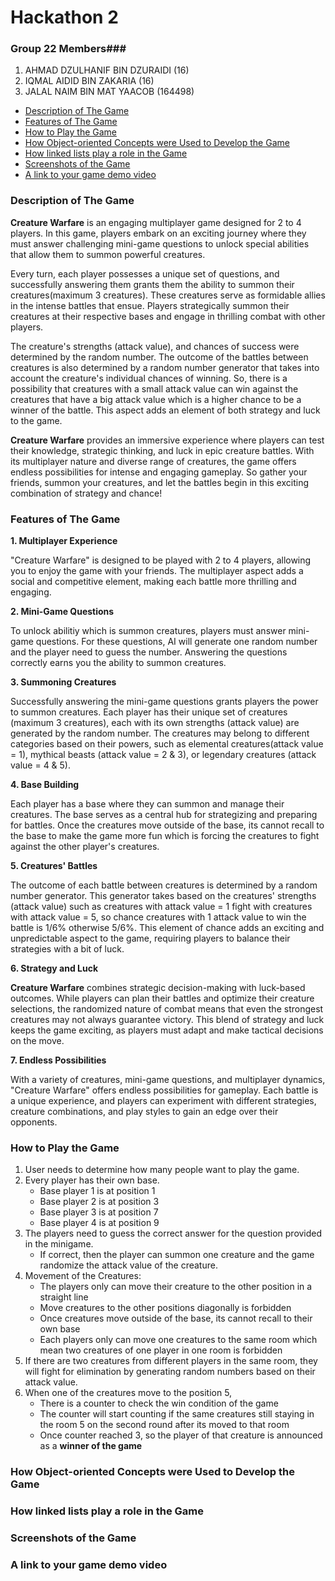 # Hackathon 2 #

### Group 22 Members###

1. AHMAD DZULHANIF BIN DZURAIDI  (16)
2. IQMAL AIDID BIN ZAKARIA       (16)
3. JALAL NAIM BIN MAT YAACOB     (164498)

- [Description of The Game](#description-of-the-game)
- [Features of The Game](#features-of-the-game)
- [How to Play the Game](#how-to-play-the-game)
- [How Object-oriented Concepts were Used to Develop the Game](#how-object-oriented-concepts-were-used-to-develop-the-game)
- [How linked lists play a role in the Game](#how-linked-lists-play-a-role-in-the-game)
- [Screenshots of the Game](#screenshots-of-the-game)
- [A link to your game demo video](#a-link-to-your-game-demo-video)




### Description of The Game ###

**Creature Warfare** is an engaging multiplayer game designed for 2 to 4 players. In this game, players embark on an exciting journey where they must answer challenging mini-game questions to unlock special abilities that allow them to summon powerful creatures.

Every turn, each player possesses a unique set of questions, and successfully answering them grants them the ability to summon their creatures(maximum 3 creatures). These creatures serve as formidable allies in the intense battles that ensue. Players strategically summon their creatures at their respective bases and engage in thrilling combat with other players.

The creature's strengths (attack value), and chances of success were determined by the random number. The outcome of the battles between creatures is also determined by a random number generator that takes into account the creature's individual chances of winning. So, there is a possibility that creatures with a small attack value can win against the creatures that have a big attack value which is a higher chance to be a winner of the battle. This aspect adds an element of both strategy and luck to the game.

**Creature Warfare** provides an immersive experience where players can test their knowledge, strategic thinking, and luck in epic creature battles. With its multiplayer nature and diverse range of creatures, the game offers endless possibilities for intense and engaging gameplay. So gather your friends, summon your creatures, and let the battles begin in this exciting combination of strategy and chance!

### Features of The Game ###

**1. Multiplayer Experience**

"Creature Warfare" is designed to be played with 2 to 4 players, allowing you to enjoy the game with your friends. The multiplayer aspect adds a social and competitive element, making each battle more thrilling and engaging.

**2. Mini-Game Questions**

To unlock abilitiy which is summon creatures, players must answer mini-game questions. For these questions, AI will generate one random number and the player need to guess the number. Answering the questions correctly earns you the ability to summon creatures.

**3. Summoning Creatures**

Successfully answering the mini-game questions grants players the power to summon creatures. Each player has their unique set of creatures (maximum 3 creatures), each with its own strengths (attack value) are generated by the random number. The creatures may belong to different categories based on their powers, such as elemental creatures(attack value = 1), mythical beasts (attack value = 2 & 3), or legendary creatures (attack value = 4 & 5).

**4. Base Building**

Each player has a base where they can summon and manage their creatures. The base serves as a central hub for strategizing and preparing for battles. Once the creatures move outside of the base, its cannot recall to the base to make the game more fun which is forcing the creatures to fight against the other player's creatures. 

**5. Creatures' Battles**

The outcome of each battle between creatures is determined by a random number generator. This generator takes based on the creatures' strengths (attack value) such as creatures with attack value = 1 fight with creatures with attack value = 5, so chance creatures with 1 attack value to win the battle is 1/6% otherwise  5/6%. This element of chance adds an exciting and unpredictable aspect to the game, requiring players to balance their strategies with a bit of luck.

**6. Strategy and Luck**

**Creature Warfare** combines strategic decision-making with luck-based outcomes. While players can plan their battles and optimize their creature selections, the randomized nature of combat means that even the strongest creatures may not always guarantee victory. This blend of strategy and luck keeps the game exciting, as players must adapt and make tactical decisions on the move.

**7. Endless Possibilities**

With a variety of creatures, mini-game questions, and multiplayer dynamics, "Creature Warfare" offers endless possibilities for gameplay. Each battle is a unique experience, and players can experiment with different strategies, creature combinations, and play styles to gain an edge over their opponents.


### How to Play the Game ###

1. User needs to determine how many people want to play the game.
2. Every player has their own base.
   - Base player 1 is at position 1
   - Base player 2 is at position 3
   - Base player 3 is at position 7
   - Base player 4 is at position 9
3. The players need to guess the correct answer for the question provided in the minigame.
   - If correct, then the player can summon one creature and the game randomize the attack value of the creature.
4. Movement of the Creatures:
   - The players only can move their creature to the other position in a straight line
   - Move creatures to the other positions diagonally is forbidden
   - Once creatures move outside of the base, its cannot recall to their own base
   - Each players only can move one creatures to the same room which mean two creatures of one player in one room is forbidden
5. If there are two creatures from different players in the same room, they will fight for elimination by generating random numbers based on their attack value.
6. When one of the creatures move to the position 5,
   - There is a counter to check the win condition of the game
   - The counter will start counting if the same creatures still staying in the room 5 on the second round after its moved to that room
   - Once counter reached 3, so the player of that creature is announced as a **winner of the game**

### How Object-oriented Concepts were Used to Develop the Game ###

### How linked lists play a role in the Game ###

### Screenshots of the Game ###

### A link to your game demo video ###
